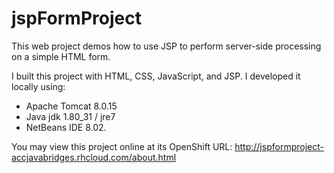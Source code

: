 # jspFormProject
This web project demos how to use JSP to perform server-side processing on a simple HTML form.

I built this project with HTML, CSS, JavaScript, and JSP. I developed it locally using: 
- Apache Tomcat 8.0.15
- Java jdk 1.80_31 / jre7
- NetBeans IDE 8.02. 

You may view this project online at its OpenShift URL: 
http://jspformproject-accjavabridges.rhcloud.com/about.html
